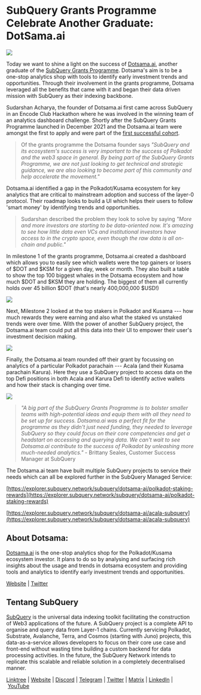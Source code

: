 # SubQuery Grants Programme Celebrate Another Graduate: DotSama.ai

![](https://miro.medium.com/max/1400/0*x85wLmUJE9pnGzts)

Today we want to shine a light on the success of [Dotsama.ai](http://dotsama.ai/), another graduate of the [SubQuery Grants Programme](https://subquery.network/grants). Dotsama's aim is to be a one-stop analytics shop with tools to identify early investment trends and opportunities. Through their involvement in the grants programme, Dotsama leveraged all the benefits that came with it and began their data driven mission with SubQuery as their indexing backbone.

Sudarshan Acharya, the founder of Dotsama.ai first came across SubQuery in an Encode Club Hackathon where he was involved in the winning team of an analytics dashboard challenge. Shortly after the SubQuery Grants Programme launched in December 2021 and the Dotsama.ai team were amongst the first to apply and were part of the [first successful cohort](../blogs/20220223-grants-first-cohort.md).

> Of the grants programme the Dotsama founder says *"SubQuery and its ecosystem's success is very important to the success of Polkadot and the web3 space in general. By being part of the SubQuery Grants Programme, we are not just looking to get technical and strategic guidance, we are also looking to become part of this community and help accelerate the movement."*

Dotsama.ai identified a gap in the Polkadot/Kusama ecosystem for key analytics that are critical to mainstream adoption and success of the layer-0 protocol. Their roadmap looks to build a UI which helps their users to follow 'smart money' by identifying trends and opportunities.

> Sudarshan described the problem they look to solve by saying *"More and more investors are starting to be data-oriented now. It's amazing to see how little data even VCs and institutional investors have access to in the crypto space, even though the raw data is all on-chain and public."*

In milestone 1 of the grants programme, Dotsama.ai created a dashboard which allows you to easily see which wallets were the top gainers or losers of $DOT and $KSM for a given day, week or month. They also built a table to show the top 100 biggest whales in the Dotsama ecosystem and how much $DOT and $KSM they are holding. The biggest of them all currently holds over 45 billion $DOT (that's nearly 400,000,000 $USD!)

![](https://miro.medium.com/max/1400/0*KZGHhrRoJmtLFCol)

Next, Milestone 2 looked at the top stakers in Polkadot and Kusama --- how much rewards they were earning and also what the staked vs unstaked trends were over time. With the power of another SubQuery project, the Dotsama.ai team could put all this data into their UI to empower their user's investment decision making.

![](https://miro.medium.com/max/1400/0*6xx4TbToxbUVOJ8v)

Finally, the Dotsama.ai team rounded off their grant by focussing on analytics of a particular Polkadot parachain --- Acala (and their Kusama parachain Karura). Here they use a SubQuery project to access data on the top Defi positions in both Acala and Karura Defi to identify active wallets and how their stack is changing over time.

![](https://miro.medium.com/max/1400/0*9b1lEitfbXxt4BaJ)

> _"A big part of the SubQuery Grants Programme is to bolster smaller teams with high-potential ideas and equip them with all they need to be set up for success. Dotsama.ai was a perfect fit for the programme as they didn't just need funding, they needed to leverage SubQuery so they could focus on their core competencies and get a headstart on accessing and querying data. We can't wait to see Dotsama.ai contribute to the success of Polkadot by unleashing more much-needed analytics."_ - Brittany Seales, Customer Success Manager at SubQuery

The Dotsama.ai team have built multiple SubQuery projects to service their needs which can all be explored further in the SubQuery Managed Service:

[https://explorer.subquery.network/subquery/dotsama-ai/polkadot-staking-rewards](https://explorer.subquery.network/subquery/dotsama-ai/polkadot-staking-rewards)

[https://explorer.subquery.network/subquery/dotsama-ai/acala-subquery](https://explorer.subquery.network/subquery/dotsama-ai/acala-subquery)

## About Dotsama:

[Dotsama.ai](http://dotsama.ai/) is the one-stop analytics shop for the Polkadot/Kusama ecosystem investor. It plans to do so by analysing and surfacing rich insights about the usage and trends in dotsama ecosystem and providing tools and analytics to identify early investment trends and opportunities.

[Website](http://dotsama.ai/) | [Twitter](https://twitter.com/DotSama_ai)

## Tentang SubQuery

[SubQuery](https://subquery.network/) is the universal data indexing toolkit facilitating the construction of Web3 applications of the future. A SubQuery project is a complete API to organise and query data from Layer-1 chains. Currently servicing Polkadot, Substrate, Avalanche, Terra, and Cosmos (starting with Juno) projects, this data-as-a-service allows developers to focus on their core use case and front-end without wasting time building a custom backend for data processing activities. In the future, the SubQuery Network intends to replicate this scalable and reliable solution in a completely decentralised manner.

​​[Linktree](https://linktr.ee/subquerynetwork) | [Website](https://subquery.network/) | [Discord](https://discord.com/invite/78zg8aBSMG) | [Telegram](https://t.me/subquerynetwork) | [Twitter](https://twitter.com/subquerynetwork) | [Matrix](https://matrix.to/#/#subquery:matrix.org) | [LinkedIn](https://www.linkedin.com/company/subquery) | [YouTube](https://www.youtube.com/channel/UCi1a6NUUjegcLHDFLr7CqLw)
